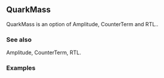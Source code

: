 ##  QuarkMass 

QuarkMass is an option of Amplitude, CounterTerm and RTL..

###  See also 

Amplitude, CounterTerm, RTL.

###  Examples 